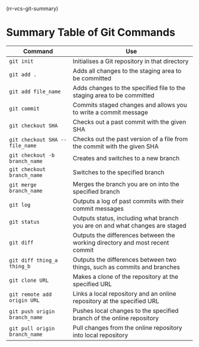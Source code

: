 (rr-vcs-git-summary)
# Summary Table of Git Commands

| Command                       | Use                                                                      |
| ----------------------------- | ------------------------------------------------------------------------ |
| `git init`                      | Initialises a Git repository in that directory                           |
| `git add .`                     | Adds all changes to the staging area to be committed                      |
| `git add file_name`             | Adds changes to the specified file to the staging area to be committed    |
| `git commit`                    | Commits staged changes and allows you to write a commit message          |
| `git checkout SHA`              | Checks out a past commit with the given SHA                                 |
| `git checkout SHA -- file_name` | Checks out the past version of a file from the commit with the given SHA      |
| `git checkout -b branch_name`   | Creates and switches to a new branch                                        |
| `git checkout branch_name`      | Switches to the specified branch                                             |
| `git merge branch_name`         | Merges the branch you are on into the specified branch                    |
| `git log`                       | Outputs a log of past commits with their commit messages                  |
| `git status`                    | Outputs status, including what branch you are on and what changes are staged  |
| `git diff`                      | Outputs the differences between the working directory and most recent commit       |
| `git diff thing_a thing_b`      | Outputs the differences between two things, such as commits and branches       |
| `git clone URL`                 | Makes a clone of the repository at the specified URL                     |
| `git remote add origin URL`     | Links a local repository and an online repository at the specified URL               |
| `git push origin branch_name`   | Pushes local changes to the specified branch of the online repository      |
| `git pull origin branch_name`   | Pull changes from the online repository into local repository      
